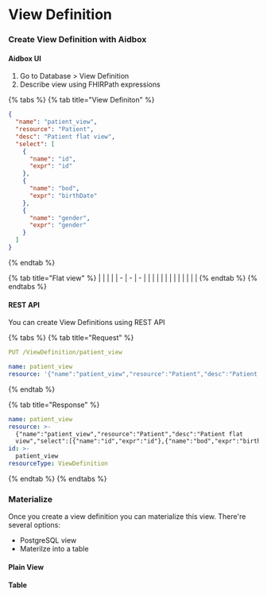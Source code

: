 # View Definition



### Create View Definition with Aidbox

#### Aidbox UI

1. Go to Database > View Definition
2. Describe view using FHIRPath expressions

{% tabs %}
{% tab title="View Definiton" %}
```json
{
  "name": "patient_view",
  "resource": "Patient",
  "desc": "Patient flat view",
  "select": [
    {
      "name": "id",
      "expr": "id"
    },
    {
      "name": "bod",
      "expr": "birthDate"
    },
    {
      "name": "gender",
      "expr": "gender"
    }
  ]
}
```
{% endtab %}

{% tab title="Flat view" %}
|   |   |   |
| - | - | - |
|   |   |   |
|   |   |   |
|   |   |   |
{% endtab %}
{% endtabs %}

#### REST API

You can create View Definitions using REST API

{% tabs %}
{% tab title="Request" %}
```yaml
PUT /ViewDefinition/patient_view

name: patient_view
resource: '{"name":"patient_view","resource":"Patient","desc":"Patient flat view","select":[{"name":"id","expr":"id"},{"name":"bod","expr":"birthDate"},{"name":"gender","expr":"gender"}]}'
```
{% endtab %}

{% tab title="Response" %}
```yaml
name: patient_view
resource: >-
  {"name":"patient_view","resource":"Patient","desc":"Patient flat
  view","select":[{"name":"id","expr":"id"},{"name":"bod","expr":"birthDate"},{"name":"gender","expr":"gender"}]}
id: >-
  patient_view
resourceType: ViewDefinition
```
{% endtab %}
{% endtabs %}

### Materialize&#x20;

Once you create a view definition you can materialize this view. There're several options:&#x20;

* PostgreSQL view
* Materilze into a table

#### Plain View

#### Table
